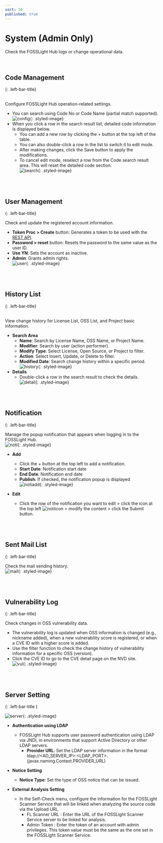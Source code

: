```yaml
---
sort: 10
published: true
---
```

# System (Admin Only)  
Check the FOSSLight Hub logs or change operational data.  
<br><br>

## Code Management  
{: .left-bar-title}  
<br>

Configure FOSSLight Hub operation-related settings.  
- You can search using Code No or Code Name (partial match supported).  
![config](images/9_system_code.png){: .styled-image}<br>  
- When you click a row in the search result list, detailed code information is displayed below.  
    - You can add a new row by clicking the + button at the top left of the table.  
    - You can also double-click a row in the list to switch it to edit mode.  
    - After making changes, click the Save button to apply the modifications.  
    - To cancel edit mode, reselect a row from the Code search result area. This will reset the detailed code section.  
![search](images/9_system_code_search.png){: .styled-image}     
<br><br><br>

## User Management  
{: .left-bar-title}
<br> 

Check and update the registered account information.  
- **Token Proc > Create** button: Generates a token to be used with the [REST API](https://fosslight.org/hub-guide-en/advanced/2_rest_api_2.html).  
- **Password > reset** button: Resets the password to the same value as the user ID.  
- **Use YN**: Sets the account as inactive.  
- **Admin**: Grants admin rights.  
![user](images/9_system_user.png){: .styled-image}  
<br><br><br>

## History List  
{: .left-bar-title}  
<br> 

View change history for License List, OSS List, and Project basic information.  
- **Search Area**  
    - **Name**: Search by License Name, OSS Name, or Project Name.  
    - **Modifier**: Search by user (action performer).  
    - **Modify Type**: Select License, Open Source, or Project to filter.  
    - **Action**: Select Insert, Update, or Delete to filter.  
    - **Modified Date**: Search change history within a specific period.  
![history](images/9_system_history.png){: .styled-image}  
- **Details**  
    - Double-click a row in the search result to check the details.  
![detail](images/9_system_history_detail.png){: .styled-image}   
<br><br><br>

## Notification  
{: .left-bar-title}
<br>

Manage the popup notification that appears when logging in to the FOSSLight Hub.  
![noti](images/9_system_noti_list.png){: .styled-image}  
- **Add**  
    - Click the + button at the top left to add a notification.  
    - **Start Date**: Notification start date  
    - **End Date**: Notification end date  
    - **Publish**: If checked, the notification popup is displayed  
![notiadd](images/9_system_noti_add.png){: .styled-image}  

- **Edit**  
    - Click the row of the notification you want to edit > click the icon at the top left ![notiicon](images/9_system_noti_modify_icon.png) > modify the content > click the Submit button.  
<br><br><br>

## Sent Mail List  
{: .left-bar-title}
<br>    

Check the mail sending history.  
![mail](images/9_system_mail.png){: .styled-image}  
<br><br><br>

## Vulnerability Log  
{: .left-bar-title}
<br>    

Check changes in OSS vulnerability data.  
- The vulnerability log is updated when OSS information is changed (e.g., nickname added), when a new vulnerability score is registered, or when a CVE ID with a higher score is added.  
- Use the filter function to check the change history of vulnerability information for a specific OSS (version).  
- Click the CVE ID to go to the CVE detail page on the NVD site.  
![vul](images/9_system_vul.png){: .styled-image}    
<br><br><br>

## Server Setting  
{: .left-bar-title }
<br>   

![server](images/9_system_server.png){: .styled-image}  

- **Authentication using LDAP**    
    - FOSSLight Hub supports user password authentication using LDAP via JNDI, in environments that support Active Directory or other LDAP servers.  
        - **Provider URL**: Set the LDAP server information in the format ldap://<AD_SERVER_IP>:<LDAP_PORT>. (javax.naming.Context.PROVIDER_URL)

- **Notice Setting**      
    - **Notice Type**: Set the type of OSS notice that can be issued.  
- **External Analysis Setting**  
    - In the Self-Check menu, configure the information for the FOSSLight Scanner Service that will be linked when analyzing the source code via the Upload URL.  
        - FL Scanner URL : Enter the URL of the FOSSLight Scanner Service server to be linked for analysis.  
        - Admin Token : Enter the token of an account with admin privileges. This token value must be the same as the one set in the FOSSLight Scanner Service.  
